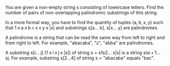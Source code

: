 You are given a non-empty string s consisting of lowercase letters. Find the number of pairs of non-overlapping palindromic substrings of this string.

In a more formal way, you have to find the quantity of tuples (a, b, x, y) such that 1 ≤ a ≤ b < x ≤ y ≤ |s| and substrings s[a... b], s[x... y] are palindromes.

A palindrome is a string that can be read the same way from left to right and from right to left. For example, "abacaba", "z", "abba" are palindromes.

A substring s[i... j] (1 ≤ i ≤ j ≤ |s|) of string s = s1s2... s|s| is a string sisi + 1... sj. For example, substring s[2...4] of string s = "abacaba" equals "bac".